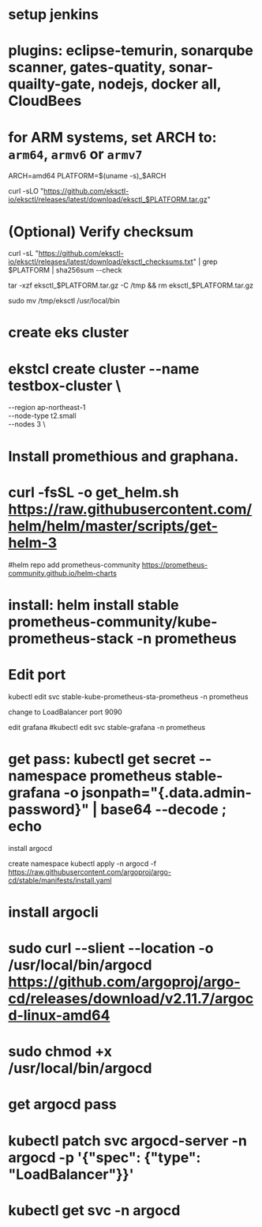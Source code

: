 # setup jenkins

# plugins: eclipse-temurin, sonarqube scanner, gates-quatity, sonar-quailty-gate, nodejs, docker all, CloudBees

# for ARM systems, set ARCH to: `arm64`, `armv6` or `armv7`
ARCH=amd64
PLATFORM=$(uname -s)_$ARCH

curl -sLO "https://github.com/eksctl-io/eksctl/releases/latest/download/eksctl_$PLATFORM.tar.gz"

# (Optional) Verify checksum
curl -sL "https://github.com/eksctl-io/eksctl/releases/latest/download/eksctl_checksums.txt" | grep $PLATFORM | sha256sum --check

tar -xzf eksctl_$PLATFORM.tar.gz -C /tmp && rm eksctl_$PLATFORM.tar.gz

sudo mv /tmp/eksctl /usr/local/bin

 # create eks cluster

 # ekstcl create cluster --name testbox-cluster \
 --region ap-northeast-1 \
 --node-type t2.small \
 --nodes 3 \

# Install promethious and graphana.

# curl -fsSL -o get_helm.sh https://raw.githubusercontent.com/helm/helm/master/scripts/get-helm-3

#helm repo add prometheus-community https://prometheus-community.github.io/helm-charts
# install: helm install stable prometheus-community/kube-prometheus-stack -n prometheus

# Edit port

kubectl edit svc stable-kube-prometheus-sta-prometheus -n prometheus

change to LoadBalancer
port 9090

edit grafana
#kubectl edit svc stable-grafana -n prometheus

# get pass: kubectl get secret --namespace prometheus stable-grafana -o jsonpath="{.data.admin-password}" | base64 --decode ; echo

install argocd

create namespace
kubectl apply -n argocd -f https://raw.githubusercontent.com/argoproj/argo-cd/stable/manifests/install.yaml

# install argocli

# sudo curl --slient --location -o /usr/local/bin/argocd https://github.com/argoproj/argo-cd/releases/download/v2.11.7/argocd-linux-amd64

# sudo chmod +x /usr/local/bin/argocd

# get argocd pass
# kubectl patch svc argocd-server -n argocd -p '{"spec": {"type": "LoadBalancer"}}'

# kubectl get svc -n argocd